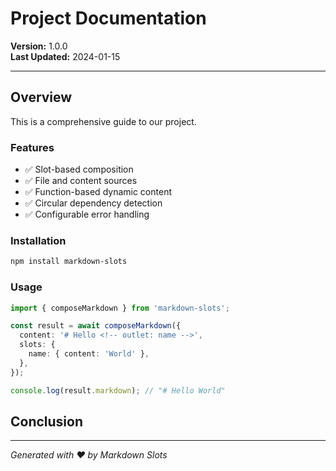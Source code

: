 # Project Documentation

**Version:** 1.0.0\
**Last Updated:** 2024-01-15

---


## Overview

This is a comprehensive guide to our project.

### Features

- ✅ Slot-based composition
- ✅ File and content sources
- ✅ Function-based dynamic content
- ✅ Circular dependency detection
- ✅ Configurable error handling


### Installation

```bash
npm install markdown-slots
```

### Usage

```typescript
import { composeMarkdown } from 'markdown-slots';

const result = await composeMarkdown({
  content: '# Hello <!-- outlet: name -->',
  slots: {
    name: { content: 'World' },
  },
});

console.log(result.markdown); // "# Hello World"
```



## Conclusion

---

_Generated with ❤️ by Markdown Slots_

